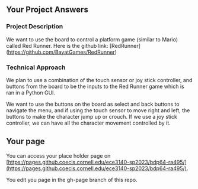 ## Your Project Answers

### Project Description

We want to use the board to control a platform game (similar to Mario) called Red Runner. Here is the github link: [RedRunner] (https://github.com/BayatGames/RedRunner)
### Technical Approach

We plan to use a combination of the touch sensor or joy stick controller, and buttons from the board to be the inputs to the Red Runner game which is ran in a Python GUI.

We want to use the buttons on the board as select and back buttons to navigate the menu, and if using the touch sensor to move right and left, the buttons to make the character jump up or crouch. If we use a joy stick controller, we can have all the character movement controlled by it.
## Your page
You can access your place holder page on [https://pages.github.coecis.cornell.edu/ece3140-sp2023/bdp64-ra495/](https://pages.github.coecis.cornell.edu/ece3140-sp2023/bdp64-ra495/).

You edit you page in the gh-page branch of this repo.